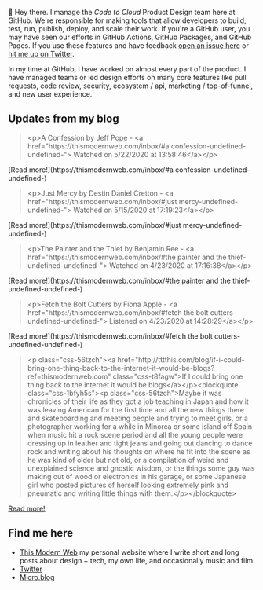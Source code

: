 👋 Hey there. I manage the _Code to Cloud_ Product Design team here at GitHub. We're responsible for making tools that allow developers to build, test, run, publish, deploy, and scale their work. If you're a GitHub user, you may have seen our efforts in GitHub Actions, GitHub Packages, and GitHub Pages. If you use these features and have feedback [open an issue here](https://github.com/pmarsceill/pmarsceill/issues/new) or [hit me up on Twitter](https://twitter.com/pmarsceill).

In my time at GitHub, I have worked on almost every part of the product. I have managed teams or led design efforts on many core features like pull requests, code review, security, ecosystem / api, marketing / top-of-funnel, and new user experience.

## Updates from my blog

<!--START_SECTION:feed-->
> &lt;p&gt;A Confession by Jeff Pope - &lt;a href&#x3D;&quot;https:&#x2F;&#x2F;thismodernweb.com&#x2F;inbox&#x2F;#a confession-undefined-undefined-&quot;&gt;
                          Watched on 5&#x2F;22&#x2F;2020 at 13:58:46&lt;&#x2F;a&gt;&lt;&#x2F;p&gt;

[Read more!](https:&#x2F;&#x2F;thismodernweb.com&#x2F;inbox&#x2F;#a confession-undefined-undefined-)
> &lt;p&gt;Just Mercy by Destin Daniel Cretton - &lt;a href&#x3D;&quot;https:&#x2F;&#x2F;thismodernweb.com&#x2F;inbox&#x2F;#just mercy-undefined-undefined-&quot;&gt;
                          Watched on 5&#x2F;15&#x2F;2020 at 17:19:23&lt;&#x2F;a&gt;&lt;&#x2F;p&gt;

[Read more!](https:&#x2F;&#x2F;thismodernweb.com&#x2F;inbox&#x2F;#just mercy-undefined-undefined-)
> &lt;p&gt;The Painter and the Thief by Benjamin Ree - &lt;a href&#x3D;&quot;https:&#x2F;&#x2F;thismodernweb.com&#x2F;inbox&#x2F;#the painter and the thief-undefined-undefined-&quot;&gt;
                          Watched on 4&#x2F;23&#x2F;2020 at 17:16:38&lt;&#x2F;a&gt;&lt;&#x2F;p&gt;

[Read more!](https:&#x2F;&#x2F;thismodernweb.com&#x2F;inbox&#x2F;#the painter and the thief-undefined-undefined-)
> &lt;p&gt;Fetch the Bolt Cutters by Fiona Apple - &lt;a href&#x3D;&quot;https:&#x2F;&#x2F;thismodernweb.com&#x2F;inbox&#x2F;#fetch the bolt cutters-undefined-undefined-&quot;&gt;
                          Listened on 4&#x2F;23&#x2F;2020 at 14:28:29&lt;&#x2F;a&gt;&lt;&#x2F;p&gt;

[Read more!](https:&#x2F;&#x2F;thismodernweb.com&#x2F;inbox&#x2F;#fetch the bolt cutters-undefined-undefined-)
> &lt;p class&#x3D;&quot;css-56tzch&quot;&gt;&lt;a href&#x3D;&quot;http:&#x2F;&#x2F;tttthis.com&#x2F;blog&#x2F;if-i-could-bring-one-thing-back-to-the-internet-it-would-be-blogs?ref&#x3D;thismodernweb.com&quot; class&#x3D;&quot;css-t8fagw&quot;&gt;If I could bring one thing back to the internet it would be blogs&lt;&#x2F;a&gt;&lt;&#x2F;p&gt;&lt;blockquote class&#x3D;&quot;css-1bfyh5s&quot;&gt;&lt;p class&#x3D;&quot;css-56tzch&quot;&gt;Maybe it was chronicles of their life as they got a job teaching in Japan and how it was leaving American for the first time and all the new things there and skateboarding and meeting people and trying to meet girls, or a photographer working for a while in Minorca or some island off Spain when music hit a rock scene period and all the young people were dressing up in leather and tight jeans and going out dancing to dance rock and writing about his thoughts on where he fit into the scene as he was kind of older but not old, or a compilation of weird and unexplained science and gnostic wisdom, or the things some guy was making out of wood or electronics in his garage, or some Japanese girl who posted pictures of herself looking extremely pink and pneumatic and writing little things with them.&lt;&#x2F;p&gt;&lt;&#x2F;blockquote&gt;

[Read more!](https:&#x2F;&#x2F;thismodernweb.com&#x2F;2020&#x2F;05&#x2F;18&#x2F;2281&#x2F;)
<!--END_SECTION:feed-->

## Find me here

- [This Modern Web](https://thismodernweb.com) my personal website where I write short and long posts about design + tech, my own life, and occasionally music and film.
- [Twitter](https://twitter.com/pmarsceill)
- [Micro.blog](https://micro.blog/pmarsceill)
